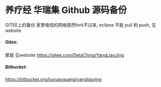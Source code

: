 # 养疗经 华瑞集 Github 源码备份
GITEE上的备份 家里电信的网络竟然fork不过来, eclipse 不能 pull 和 push, 见website
##### Gitee:
那就 见website https://gitee.com/DetaChina/YangLiaoJing

##### Bitbucket:
https://bitbucket.org/luoyaoguang/yangliaojing

